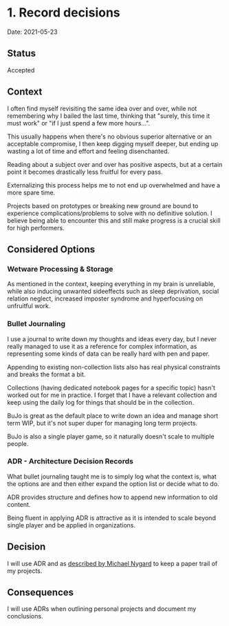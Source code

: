 # 1. Record decisions

Date: 2021-05-23

## Status

Accepted

## Context

I often find myself revisiting the same idea over and over, while not remembering why I bailed the last time, thinking that "surely, this time it must work" or "if I just spend a few more hours...".

This usually happens when there's no obvious superior alternative or an acceptable compromise, I then keep digging myself deeper, but ending up wasting a lot of time and effort and feeling disenchanted.

Reading about a subject over and over has positive aspects, but at a certain point it becomes drastically less fruitful for every pass.

Externalizing this process helps me to not end up overwhelmed and have a more spare time.

Projects based on prototypes or breaking new ground are bound to experience complications/problems to solve with no definitive solution.
I believe being able to encounter this and still make progress is a crucial skill for high performers.

## Considered Options

### Wetware Processing & Storage

As mentioned in the context, keeping everything in my brain is unreliable, while also inducing unwanted sideeffects such as sleep deprivation, social relation neglect, increased imposter syndrome and hyperfocusing on unfruitful work.

### Bullet Journaling

I use a journal to write down my thoughts and ideas every day, but I never really managed to use it as a reference for complex information, as representing some kinds of data can be really hard with pen and paper.

Appending to existing non-collection lists also has real physical constraints and breaks the format a bit.

Collections (having dedicated notebook pages for a specific topic) hasn't worked out for me in practice.
I forget that I have a relevant collection and keep using the daily log for things that should be in the collection.

BuJo is great as the default place to write down an idea and manage short term WIP, but it's not super duper for managing long term projects.

BuJo is also a single player game, so it naturally doesn't scale to multiple people.

### ADR - Architecture Decision Records

What bullet journaling taught me is to simply log what the context is, what the options are and then either expand the option list or decide what to do.

ADR provides structure and defines how to append new information to old content.

Being fluent in applying ADR is attractive as it is intended to scale beyond single player and be applied in organizations.

## Decision

I will use ADR and as [described by Michael Nygard](http://thinkrelevance.com/blog/2011/11/15/documenting-architecture-decisions) to keep a paper trail of my projects.

## Consequences

I will use ADRs when outlining personal projects and document my conclusions.
